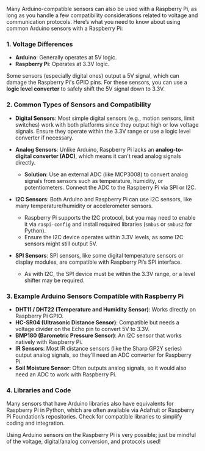 Many Arduino-compatible sensors can also be used with a Raspberry Pi, as long as you handle a few compatibility considerations related to voltage and communication protocols. Here’s what you need to know about using common Arduino sensors with a Raspberry Pi:

### 1. **Voltage Differences**
   - **Arduino**: Generally operates at 5V logic.
   - **Raspberry Pi**: Operates at 3.3V logic.

   Some sensors (especially digital ones) output a 5V signal, which can damage the Raspberry Pi's GPIO pins. For these sensors, you can use a **logic level converter** to safely shift the 5V signal down to 3.3V.

### 2. **Common Types of Sensors and Compatibility**

   - **Digital Sensors**: Most simple digital sensors (e.g., motion sensors, limit switches) work with both platforms since they output high or low voltage signals. Ensure they operate within the 3.3V range or use a logic level converter if necessary.

   - **Analog Sensors**: Unlike Arduino, Raspberry Pi lacks an **analog-to-digital converter (ADC)**, which means it can't read analog signals directly.
     - **Solution**: Use an external ADC (like MCP3008) to convert analog signals from sensors such as temperature, humidity, or potentiometers. Connect the ADC to the Raspberry Pi via SPI or I2C.

   - **I2C Sensors**: Both Arduino and Raspberry Pi can use I2C sensors, like many temperature/humidity or accelerometer sensors.
     - Raspberry Pi supports the I2C protocol, but you may need to enable it via `raspi-config` and install required libraries (`smbus` or `smbus2` for Python).
     - Ensure the I2C device operates within 3.3V levels, as some I2C sensors might still output 5V.

   - **SPI Sensors**: SPI sensors, like some digital temperature sensors or display modules, are compatible with Raspberry Pi’s SPI interface.
     - As with I2C, the SPI device must be within the 3.3V range, or a level shifter may be required.

### 3. **Example Arduino Sensors Compatible with Raspberry Pi**

   - **DHT11 / DHT22 (Temperature and Humidity Sensor)**: Works directly on Raspberry Pi GPIO.
   - **HC-SR04 (Ultrasonic Distance Sensor)**: Compatible but needs a voltage divider on the Echo pin to convert 5V to 3.3V.
   - **BMP180 (Barometric Pressure Sensor)**: An I2C sensor that works natively with Raspberry Pi.
   - **IR Sensors**: Most IR distance sensors (like the Sharp GP2Y series) output analog signals, so they’ll need an ADC converter for Raspberry Pi.
   - **Soil Moisture Sensor**: Often outputs analog signals, so it would also need an ADC to work with Raspberry Pi.

### 4. **Libraries and Code**
   Many sensors that have Arduino libraries also have equivalents for Raspberry Pi in Python, which are often available via Adafruit or Raspberry Pi Foundation’s repositories. Check for compatible libraries to simplify coding and integration.

Using Arduino sensors on the Raspberry Pi is very possible; just be mindful of the voltage, digital/analog conversion, and protocols used!
